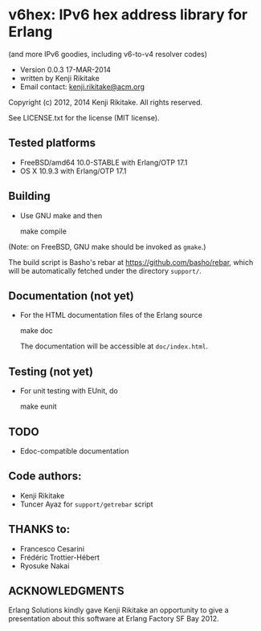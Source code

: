 # v6hex: IPv6 hex address library for Erlang

(and more IPv6 goodies, including v6-to-v4 resolver codes)

* Version 0.0.3 17-MAR-2014
* written by Kenji Rikitake
* Email contact: <kenji.rikitake@acm.org>

Copyright (c) 2012, 2014 Kenji Rikitake. All rights reserved.

See LICENSE.txt for the license (MIT license).

## Tested platforms

* FreeBSD/amd64 10.0-STABLE with Erlang/OTP 17.1
* OS X 10.9.3 with Erlang/OTP 17.1

## Building 

* Use GNU make and then

    make compile

(Note: on FreeBSD, GNU make should be invoked as `gmake`.)

The build script is Basho's rebar at <https://github.com/basho/rebar>,
which will be automatically fetched under the directory `support/`.

## Documentation (not yet)

* For the HTML documentation files of the Erlang source 

    make doc

    The documentation will be accessible at `doc/index.html`.

## Testing (not yet)

* For unit testing with EUnit, do

    make eunit

## TODO

* Edoc-compatible documentation

## Code authors:

* Kenji Rikitake
* Tuncer Ayaz for `support/getrebar` script

## THANKS to:

* Francesco Cesarini
* Fr&eacute;d&eacute;ric Trottier-H&eacute;bert
* Ryosuke Nakai

## ACKNOWLEDGMENTS

Erlang Solutions kindly gave Kenji Rikitake
an opportunity to give a presentation
about this software at Erlang Factory SF Bay 2012.

